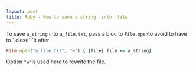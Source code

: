 ```yaml
---
layout: post
title: Ruby - How to save a string  into  file
---
```

To save `a_string` into `a_file.txt`, pass a bloc to `File.open`to avoid to have to `.close```it after 

```ruby
File.open("a_file.txt", "w") { |file| file << a_string}
```
Option `"w"`is used here to rewrite the file.
